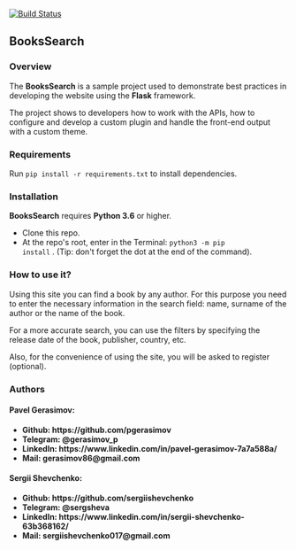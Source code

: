 [![Build Status](https://travis-ci.org/pgerasimov/books_search.svg?branch=dev)](https://travis-ci.org/pgerasimov/books_search)

<h2>BooksSearch</h2>

<h3>Overview</h3>

The <b>BooksSearch</b> is a sample project used to demonstrate best practices in developing the website using the <b>Flask</b> framework.

The project shows to developers how to work with the APIs, how to configure and develop a custom plugin and handle the front-end output with a custom theme.


<h3>Requirements</h3>

Run <code>pip install -r requirements.txt</code> to install dependencies.


<h3>Installation</h3>

<b>BooksSearch</b> requires <b>Python 3.6</b> or higher.

- Clone this repo.
- At the repo's root, enter in the Terminal: <code>python3 -m pip install</code> . (Tip: don't forget the dot at the end of the command).


<h3>How to use it?</h3>

Using this site you can find a book by any author. For this purpose you need to enter the necessary information in the search field: name, surname of the author or the name of the book. 

For a more accurate search, you can use the filters by specifying the release date of the book, publisher, country, etc. 

Also, for the convenience of using the site, you will be asked to register (optional).


<h3>Authors</h3>

<h4>Pavel Gerasimov:</h4>
<ul>
<li><b>Github: https://github.com/pgerasimov</b></li>
<li><b>Telegram: @gerasimov_p</b></li>
<li><b>LinkedIn: https://www.linkedin.com/in/pavel-gerasimov-7a7a588a/</b></li>
<li><b>Mail: gerasimov86@gmail.com</b></li>
</ul>

<h4>Sergii Shevchenko:</h4>
<ul>
<li><b>Github: https://github.com/sergiishevchenko</b></li>
<li><b>Telegram: @sergsheva</b></li>
<li><b>LinkedIn: https://www.linkedin.com/in/sergii-shevchenko-63b368162/</b></li>
<li><b>Mail: sergiishevchenko017@gmail.com</b></li>
</ul>

